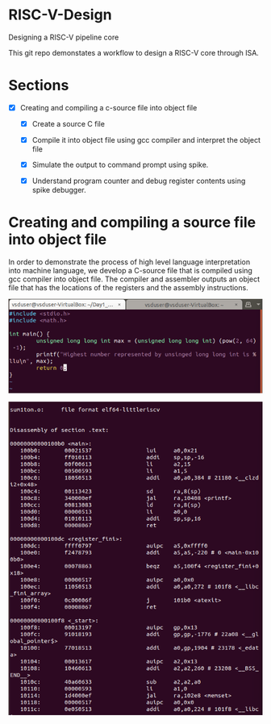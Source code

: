 # RISC-V-Design
Designing a RISC-V pipeline core 

This git repo demonstates a workflow to design a RISC-V core through ISA. 

# Sections
- [x] Creating and compiling a c-source file into object file
  - [x] Create a source C file
  - [x] Compile it into object file using gcc compiler and interpret the object file
  - [x] Simulate the output to command prompt using spike.
  - [x] Understand program counter and debug register contents using spike debugger.
     


# Creating and compiling a source file into object file
In order to demonstrate the process of high level language interpretation into machine language, we develop a C-source file that is compiled using gcc compiler into object file. The compiler and assembler outputs an object file that has the locations of the registers and the assembly instructions. 

![C-Source code](/assets/Day1_CSourceCode.png)

![C-Source code](/assets/Day1_AssemblerOutput.png)
